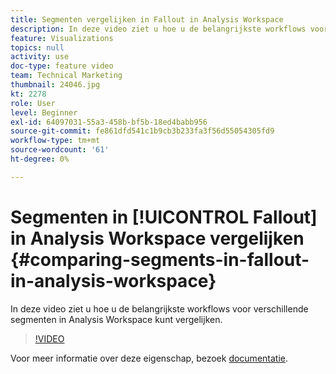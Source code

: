 ```yaml
---
title: Segmenten vergelijken in Fallout in Analysis Workspace
description: In deze video ziet u hoe u de belangrijkste workflows voor verschillende segmenten in Analysis Workspace kunt vergelijken.
feature: Visualizations
topics: null
activity: use
doc-type: feature video
team: Technical Marketing
thumbnail: 24046.jpg
kt: 2278
role: User
level: Beginner
exl-id: 64097031-55a3-458b-bf5b-18ed4babb956
source-git-commit: fe861dfd541c1b9cb3b233fa3f56d55054305fd9
workflow-type: tm+mt
source-wordcount: '61'
ht-degree: 0%

---
```


# Segmenten in [!UICONTROL Fallout] in Analysis Workspace vergelijken {#comparing-segments-in-fallout-in-analysis-workspace}

In deze video ziet u hoe u de belangrijkste workflows voor verschillende segmenten in Analysis Workspace kunt vergelijken.

>[!VIDEO](https://video.tv.adobe.com/v/24046/?quality=12)

Voor meer informatie over deze eigenschap, bezoek [documentatie](https://experienceleague.adobe.com/docs/analytics/analyze/analysis-workspace/visualizations/fallout/compare-segments-fallout.html?lang=en).
